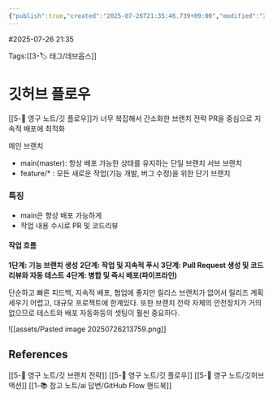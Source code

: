 ```yaml
---
{"publish":true,"created":"2025-07-26T21:35:46.739+09:00","modified":"2025-08-06T21:03:23.229+09:00","cssclasses":""}
---
```


#2025-07-26 21:35

Tags:[[3-🏷️ 태그/데브옵스]]

# 깃허브 플로우
[[5-💎 영구 노트/깃 플로우]]가 너무 복잡해서 간소화한 브랜치 전략 
PR을 중심으로 지속적 배포에 최적화

메인 브랜치
- main(master): 항상 배포 가능한 상태를 유지하는 단일 브랜치
서브 브랜치
- feature/* :  모든 새로운 작업(기능 개발, 버그 수정)을 위한 단기 브랜치
### 특징
- main은 항상 배포 가능하게
- 작업 내용 수시로 PR 및 코드리뷰
#### 작업 흐름

**1단계: 기능 브랜치 생성**
**2단계: 작업 및 지속적 푸시**
**3단계: Pull Request 생성 및 코드 리뷰와 자동 테스트**
**4단계: 병합 및 즉시 배포(파이프라인)**

단순하고 빠른 피드백, 지속적 배포, 협업에 좋지만
릴리스 브랜치가 없어서 릴리즈 계획 세우기 어렵고, 대규모 프로젝트에 한계있다.
또한 브랜치 전략 자체의 안전장치가 거의 없으므로 테스트와 배포 자동화등의 셋팅이 훨씬 중요하다.

![[assets/Pasted image 20250726213759.png]]

## References
 [[5-💎 영구 노트/깃 브랜치 전략]]
 [[5-💎 영구 노트/깃 플로우]]
 [[5-💎 영구 노트/깃허브 액션]]
 [[1-📚 참고 노트/ai 답변/GitHub Flow 핸드북]]